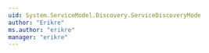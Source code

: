 ```yaml
---
uid: System.ServiceModel.Discovery.ServiceDiscoveryMode
author: "Erikre"
ms.author: "erikre"
manager: "erikre"
---
```

